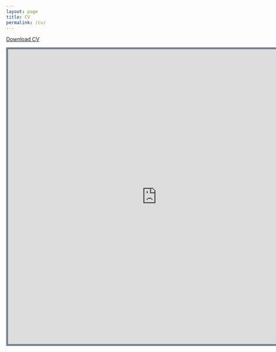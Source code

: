 ```yaml
---
layout: page
title: CV
permalink: /cv/
---
```


[Download CV][cv]

<iframe src="https://docs.google.com/viewer?url=https://github.com/sharan-naribole/sharan-naribole.github.io/raw/master/pdfs/CV.pdf&embedded=true" width="805" height="800" style="border:thick solid #708090 ;">Your browser does not support the PDF embedding. Please download my cv using the link above. </iframe>

[cv]: https://github.com/sharan-naribole/sharan-naribole.github.io/raw/master/pdfs/CV.pdf
